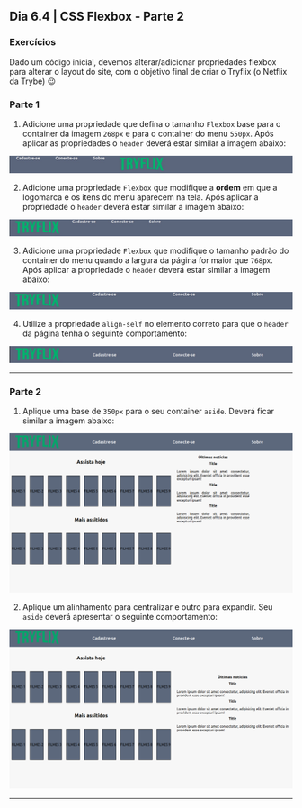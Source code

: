 <!-- Dia 6.4 | CSS Flexbox - Parte 2 -->
## Dia 6.4 | CSS Flexbox - Parte 2

### Exercícios

Dado um código inicial, devemos alterar/adicionar propriedades flexbox para alterar o layout do site, com o objetivo final de criar o Tryflix (o Netflix da Trybe) 😉

### Parte 1
1. Adicione uma propriedade que defina o tamanho `Flexbox` base para o container da imagem `268px` e para o container do menu `550px`. Após aplicar as propriedades o `header` deverá estar similar a imagem abaixo:

![[Header exercício 1][exercicio-1]][exercicio-1]

2. Adicione uma propriedade `Flexbox` que modifique a **ordem** em que a logomarca e os itens do menu aparecem na tela. Após aplicar a propriedade o `header` deverá estar similar a imagem abaixo:

![[Header exercício 2][exercicio-2]][exercicio-2]

3. Adicione uma propriedade `Flexbox` que modifique o tamanho padrão do container do menu quando a largura da página for maior que `768px`. Após aplicar a propriedade o `header` deverá estar similar a imagem abaixo:

![[Header exercício 3][exercicio-3]][exercicio-3]

4. Utilize a propriedade `align-self` no elemento correto para que o `header` da página tenha o seguinte comportamento:

![[Header exercício 4][exercicio-4]][exercicio-4]

---
### Parte 2
1. Aplique uma base de `350px` para o seu container `aside`. Deverá ficar similar a imagem abaixo:

![[Main do Exercício 1][exercicio-part2-1]][exercicio-part2-1]

2. Aplique um alinhamento para centralizar e outro para expandir. Seu `aside` deverá apresentar o seguinte comportamento:

![[Main do Exercício 2][exercicio-part2-2]][exercicio-part2-2]

---
<!-- MARKDOWN LINKS & IMAGES -->
[exercicio-1]: images/exercicio-1.jpeg
[exercicio-2]: images/exercicio-2.jpeg
[exercicio-3]: images/exercicio-3.jpeg
[exercicio-4]: images/exercicio-4.jpeg
[exercicio-part2-1]: images/exercicio-part2-1.png
[exercicio-part2-2]: images/exercicio-part2-2.png
[exercicio-part2-3]: images/exercicio-part2-3.png
[exercicio-part2-4]: images/exercicio-part2-4.png
[exercicio-part2-5]: images/exercicio-part2-5.png